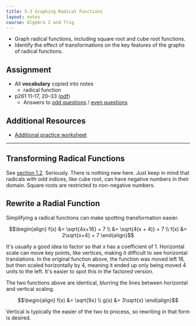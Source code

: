 ```yaml
---
title: 5.3 Graphing Radical Functions
layout: notes
course: Algebra 2 and Trig
---
```


- Graph radical functions, including square root and cube root functions.
- Identify the effect of transformations on the key features of the graphs of radical functions.

## Assignment

- All **vocabulary** copied into notes
  - radical function
- p261 11–17, 20–33 ([pdf](./pdf/alg2-practice-0503.pdf))
  - Answers to [odd questions](../misc/alg2-odd-answers.pdf) / [even questions](../misc/alg2-even-answers.pdf)

## Additional Resources

- [Additional practice worksheet](./pdf/alg2-add-practice-0503.pdf)

---

## Transforming Radical Functions

See [section 1.2](./1.2-transformation-of-functions.md). Seriously. There is nothing new here. Just keep in mind that radicals with odd indices, like cube root, can have negative numbers in their domain. Square roots are restricted to non-negative numbers.

## Rewrite a Radial Function

Simplifying a radical functions can make spotting transformation easier.

$$\begin{align}
f(x) &= \sqrt{4x+16} + 7 \\
     &= \sqrt{4(x + 4)} + 7 \\
f(x) &= 2\sqrt{x+4} + 7
\end{align}$$

It's usually a good idea to factor so that $x$ has a coefficient of $1$. Horizontal scale can move key points, like vertices, making it difficult to see horizontal translations. In the original function above, the function was moved left $16$, but then scaled horizontally by $4$, meaning it ended up only being moved $4$ units to the left. It's easier to spot this in the factored version.

The two functions above are identical, blurring the lines between horizontal and vertical scaling.

$$\begin{align}
f(x) &= \sqrt{9x} \\
g(x) &= 3\sqrt{x}
\end{align}$$

Vertical is typically the easier of the two to process, so rewriting in that form is desired.
